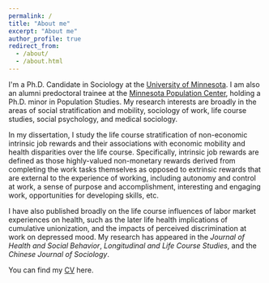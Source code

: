 ```yaml
---
permalink: /
title: "About me"
excerpt: "About me"
author_profile: true
redirect_from: 
  - /about/
  - /about.html
---
```


I'm a Ph.D. Candidate in Sociology at the [University of Minnesota](https://cla.umn.edu/sociology). I am also an alumni predoctoral trainee at the [Minnesota Population Center](https://pop.umn.edu/), holding a Ph.D. minor in Population Studies. My research interests are broadly in the areas of social stratification and mobility, sociology of work, life course studies, social psychology, and medical sociology. 

In my dissertation, I study the life course stratification of non-economic intrinsic job rewards and their associations with economic mobility and health disparities over the life course. Specifically, intrinsic job rewards are defined as those highly-valued non-monetary rewards derived from completing the work tasks themselves as opposed to extrinsic rewards that are external to the experience of working, including autonomy and control at work, a sense of purpose and accomplishment, interesting and engaging work, opportunities for developing skills, etc. 

I have also published broadly on the life course influences of labor market experiences on health, such as the later life health implications of cumulative unionization, and the impacts of perceived discrimination at work on depressed mood. My research has appeared in the *Journal of Health and Social Behavior*, *Longitudinal and Life Course Studies*, and the *Chinese Journal of Sociology*. 

You can find my [CV](/assets/Xiaowen_Han_CV_022024.pdf) here.

